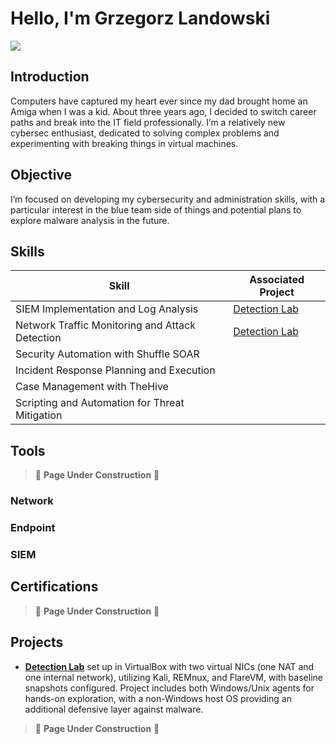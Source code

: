 # Hello, I'm Grzegorz Landowski
<a href="https://www.linkedin.com/in/grzegorz-landowski-53b357210/"><img src="https://img.shields.io/badge/-LinkedIn-0072b1?&style=for-the-badge&logo=linkedin&logoColor=white" /></a>

## Introduction

Computers have captured my heart ever since my dad brought home an Amiga when I was a kid. About three years ago, I decided to switch career paths and break into the IT field professionally. I’m a relatively new cybersec enthusiast, dedicated to solving complex problems and experimenting with breaking things in virtual machines.

## Objective

I’m focused on developing my cybersecurity and administration skills, with a particular interest in the blue team side of things and potential plans to explore malware analysis in the future.

## Skills


| Skill                                           | Associated Project         |
|-------------------------------------------------|----------------------------|
| SIEM Implementation and Log Analysis            | <a href="https://github.com/GrzegorzL-lab/Detection-Lab/tree/main">Detection Lab</a>
| Network Traffic Monitoring and Attack Detection | <a href="https://github.com/GrzegorzL-lab/Detection-Lab/tree/main">Detection Lab</a>
| Security Automation with Shuffle SOAR           | 
| Incident Response Planning and Execution        |
| Case Management with TheHive                    | 
| Scripting and Automation for Threat Mitigation  | 

## Tools
> 🚧 **Page Under Construction** 🚧

### Network


### Endpoint


### SIEM


## Certifications
> 🚧 **Page Under Construction** 🚧

## Projects
- **<a href="https://github.com/GrzegorzL-lab/Detection-Lab/tree/main">Detection Lab</a>** set up in VirtualBox with two virtual NICs (one NAT and one internal network), utilizing Kali, REMnux, and FlareVM, with baseline snapshots configured. Project includes both Windows/Unix agents for hands-on exploration, with a non-Windows host OS providing an additional defensive layer against malware.
> 🚧 **Page Under Construction** 🚧
